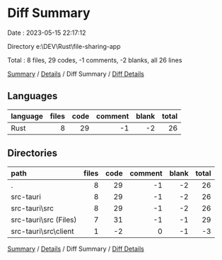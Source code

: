 # Diff Summary

Date : 2023-05-15 22:17:12

Directory e:\\DEV\\Rust\\file-sharing-app

Total : 8 files,  29 codes, -1 comments, -2 blanks, all 26 lines

[Summary](results.md) / [Details](details.md) / Diff Summary / [Diff Details](diff-details.md)

## Languages
| language | files | code | comment | blank | total |
| :--- | ---: | ---: | ---: | ---: | ---: |
| Rust | 8 | 29 | -1 | -2 | 26 |

## Directories
| path | files | code | comment | blank | total |
| :--- | ---: | ---: | ---: | ---: | ---: |
| . | 8 | 29 | -1 | -2 | 26 |
| src-tauri | 8 | 29 | -1 | -2 | 26 |
| src-tauri\\src | 8 | 29 | -1 | -2 | 26 |
| src-tauri\\src (Files) | 7 | 31 | -1 | -1 | 29 |
| src-tauri\\src\\client | 1 | -2 | 0 | -1 | -3 |

[Summary](results.md) / [Details](details.md) / Diff Summary / [Diff Details](diff-details.md)